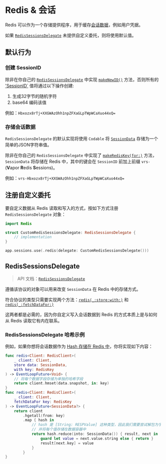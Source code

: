 # Redis & 会话

Redis 可以作为一个存储提供程序，用于缓存[会话数据](../advanced/sessions.md#session-data)，例如用户凭据。

如果 [`RedisSessionsDelegate`](https://api.vapor.codes/redis/documentation/redis/redissessionsdelegate) 未提供自定义委托，则将使用默认值。

## 默认行为

### 创建 SessionID 

除非在你自己的 [`RedisSessionsDelegate`](#redissessionsdelegate) 中实现 [`makeNewID()`](https://api.vapor.codes/redis/documentation/redis/redissessionsdelegate/makenewid()-3hyne) 方法，否则所有的 ['SessionID`](https://api.vapor.codes/vapor/documentation/vapor/sessionid) 值将通过以下操作创建:

1. 生成32字节的随机字符
1. base64 编码该值

例如：`Hbxozx8rTj+XXGWAzOhh1npZFXaGLpTWpWCaXuo44xQ=`

### 存储会话数据

`RedisSessionsDelegate` 的默认实现将使用 `Codable` 将 [`SessionData`](https://api.vapor.codes/vapor/documentation/vapor/sessiondata) 存储为一个简单的JSON字符串值。

除非在你自己的 `RedisSessionsDelegate` 中实现了 [`makeRedisKey(for:)`](https://api.vapor.codes/redis/documentation/redis/redissessionsdelegate/makerediskey(for:)-5nfge) 方法，`SessionData` 将存储在 Redis 中，其中的键会在 `SessionID` 前加上前缀 `vrs-` (**V**apor **R**edis **S**essions)。

例如：`vrs-Hbxozx8rTj+XXGWAzOhh1npZFXaGLpTWpWCaXuo44xQ=`

## 注册自定义委托

要自定义数据从 Redis 读取和写入的方式，按如下方式注册 `RedisSessionsDelegate` 对象：

```swift
import Redis

struct CustomRedisSessionsDelegate: RedisSessionsDelegate {
    // implementation
}

app.sessions.use(.redis(delegate: CustomRedisSessionsDelegate()))
```

## RedisSessionsDelegate

> API 文档：[`RedisSessionsDelegate`](https://api.vapor.codes/redis/documentation/redis/redissessionsdelegate)

遵循该协议的对象可以用来改变 `SessionData` 在 Redis 中的存储方式。

符合协议的类型只需要实现两个方法：[`redis(_:store:with:)`](https://api.vapor.codes/redis/documentation/redis/redissessionsdelegate/redis(_:store:with:)) 和 [`redis(_:fetchDataFor:)`](https://api.vapor.codes/redis/documentation/redis/redissessionsdelegate/redis(_:fetchdatafor:))

这两者都是必需的，因为你自定义写入会话数据到 Redis 的方式本质上是与如何从 Redis 读取它有内在联系。

### RedisSessionsDelegate 哈希示例

例如，如果你想将会话数据作为 [Hash 存储在 Redis 中](https://redis.io/topics/data-types-intro#redis-hashes)，你将实现如下内容：

```swift
func redis<Client: RedisClient>(
    _ client: Client,
    store data: SessionData,
    with key: RedisKey
) -> EventLoopFuture<Void> {
    // 将每个数据字段存储为单独的哈希字段
    return client.hmset(data.snapshot, in: key)
}
func redis<Client: RedisClient>(
    _ client: Client,
    fetchDataFor key: RedisKey
) -> EventLoopFuture<SessionData?> {
    return client
        .hgetall(from: key)
        .map { hash in
            // hash 是 [String: RESPValue] 这种类型，因此我们需要尝试解包为字符串
            // 并将每个值存储在数据容器中
            return hash.reduce(into: SessionData()) { result, next in
                guard let value = next.value.string else { return }
                result[next.key] = value
            }
        }
}
```
